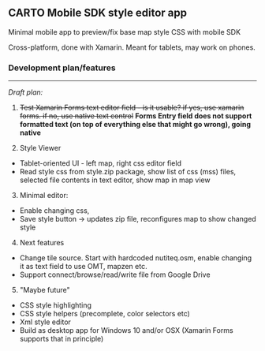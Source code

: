 ## CARTO Mobile SDK style editor app

Minimal mobile app to preview/fix base map style CSS with mobile SDK

Cross-platform, done with Xamarin. Meant for tablets, may work on phones.

### Development plan/features
___________

_Draft plan:_

1. <del>Test Xamarin Forms text editor field - is it usable? if yes, use xamarin forms. if no, use native text control</del> **Forms Entry field does not support formatted text (on top of everything else that might go wrong), going native**

2. Style Viewer 
  - Tablet-oriented UI - left map, right css editor field
  - Read style css from style.zip package, show list of css (mss) files, selected file contents in text editor, show map in map view

3. Minimal editor:
 - Enable changing css, 
 - Save style button -> updates zip file, reconfigures map to show changed style

4. Next features
 - Change tile source. Start with hardcoded nutiteq.osm, enable changing it as text field to use OMT, mapzen etc.
 - Support connect/browse/read/write file from Google Drive

5. "Maybe future"
 - CSS style highlighting
 - CSS style helpers (precomplete, color selectors etc)
 - Xml style editor
 - Build as desktop app for Windows 10 and/or OSX (Xamarin Forms supports that in principle)
